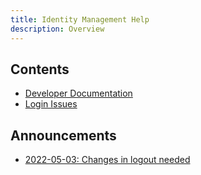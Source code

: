 ```yaml
---
title: Identity Management Help
description: Overview
---
```


## Contents

* [Developer Documentation](developer-documentation.md)
* [Login Issues](login-issues.md)

## Announcements

* [2022-05-03: Changes in logout needed](announcement-20220503.md)